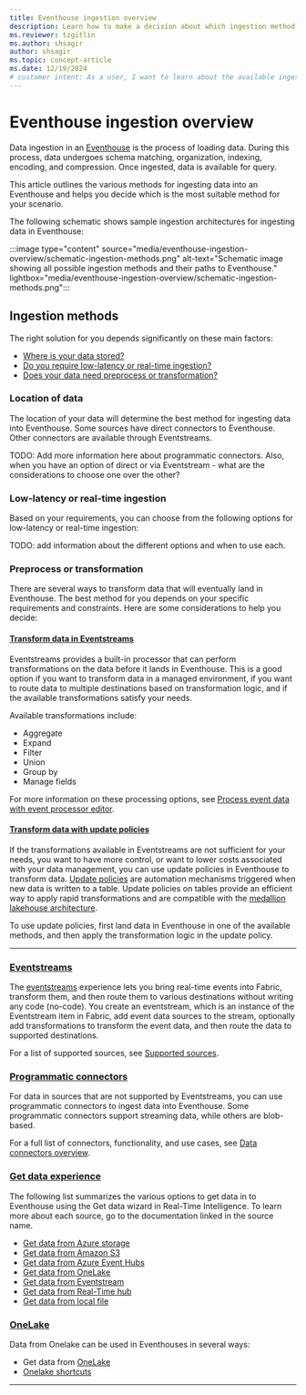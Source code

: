 ```yaml
---
title: Eventhouse ingestion overview
description: Learn how to make a decision about which ingestion method to use to get data into an Eventhouse in Real-Time Intelligence.
ms.reviewer: tzgitlin
ms.author: shsagir
author: shsagir
ms.topic: concept-article
ms.date: 12/19/2024
# customer intent: As a user, I want to learn about the available ingestion methods for Eventhouse in Real-Time Intelligence so that I can make an informed decision about which method to use.
---
```

# Eventhouse ingestion overview

Data ingestion in an [Eventhouse](eventhouse.md) is the process of loading data. During this process, data undergoes schema matching, organization, indexing, encoding, and compression. Once ingested, data is available for query.

This article outlines the various methods for ingesting data into an Eventhouse and helps you decide which is the most suitable method for your scenario.

The following schematic shows sample ingestion architectures for ingesting data in Eventhouse:

:::image type="content" source="media/eventhouse-ingestion-overview/schematic-ingestion-methods.png" alt-text="Schematic image showing all possible ingestion methods and their paths to Eventhouse." lightbox="media/eventhouse-ingestion-overview/schematic-ingestion-methods.png":::

## Ingestion methods

The right solution for you depends significantly on these main factors:

* [Where is your data stored?](#location-of-data)
* [Do you require low-latency or real-time ingestion?](#low-latency-or-real-time-ingestion)
* [Does your data need preprocess or transformation?](#preprocess-or-transformation)

### Location of data

The location of your data will determine the best method for ingesting data into Eventhouse. Some sources have direct connectors to Eventhouse. Other connectors are available through Eventstreams. 

TODO: Add more information here about programmatic connectors. Also, when you have an option of direct or via Eventstream - what are the considerations to choose one over the other?

### Low-latency or real-time ingestion  

Based on your requirements, you can choose from the following options for low-latency or real-time ingestion:

TODO: add information about the different options and when to use each.


### Preprocess or transformation

There are several ways to transform data that will eventually land in Eventhouse. The best method for you depends on your specific requirements and constraints. Here are some considerations to help you decide:

#### [Transform data in Eventstreams](#tab/eventstreams)

Eventstreams provides a built-in processor that can perform transformations on the data before it lands in Eventhouse. This is a good option if you want to transform data in a managed environment, if you want to route data to multiple destinations based on transformation logic, and if the available transformations satisfy your needs.

Available transformations include:

* Aggregate
* Expand
* Filter
* Union
* Group by
* Manage fields

For more information on these processing options, see [Process event data with event processor editor](event-streams/process-events-using-event-processor-editor.md).

#### [Transform data with update policies](#tab/update-policies)

If the transformations available in Eventstreams are not sufficient for your needs, you want to have more control, or want to lower costs associated with your data management, you can use update policies in Eventhouse to transform data. [Update policies](/kusto/management/update-policy?view=microsoft-fabric&preserve-view=true) are automation mechanisms triggered when new data is written to a table. Update policies on tables provide an efficient way to apply rapid transformations and are compatible with the [medallion lakehouse architecture](../onelake/onelake-medallion-lakehouse-architecture.md).

To use update policies, first land data in Eventhouse in one of the available methods, and then apply the transformation logic in the update policy.

---

### [Eventstreams](#tab/eventstreams)

The [eventstreams](event-streams/overview.md) experience lets you bring real-time events into Fabric, transform them, and then route them to various destinations without writing any code (no-code). You create an eventstream, which is an instance of the Eventstream item in Fabric, add event data sources to the stream, optionally add transformations to transform the event data, and then route the data to supported destinations. 

For a list of supported sources, see [Supported sources](event-streams/add-manage-eventstream-sources.md#supported-sources).

### [Programmatic connectors](#tab/programmatic-connectors)

For data in sources that are not supported by Eventstreams, you can use programmatic connectors to ingest data into Eventhouse. Some programmatic connectors support streaming data, while others are blob-based.

For a full list of connectors, functionality, and use cases, see [Data connectors overview](data-connectors/data-connectors.md).

### [Get data experience](#tab/get-data)

The following list summarizes the various options to get data in to Eventhouse using the Get data wizard in Real-Time Intelligence. To learn more about each source, go to the documentation linked in the source name.

* [Get data from Azure storage](get-data-azure-storage.md)
* [Get data from Amazon S3](get-data-amazon-s3.md)
* [Get data from Azure Event Hubs](get-data-event-hub.md)
* [Get data from OneLake](get-data-onelake.md)
* [Get data from Eventstream](get-data-eventstream.md)
* [Get data from Real-Time hub](get-data-real-time-hub.md)
* [Get data from local file](get-data-local-file.md)

### [OneLake](#tab/onelake)

Data from Onelake can be used in Eventhouses in several ways:

* Get data from [OneLake](get-data-onelake.md)
* [Onelake shortcuts](onelake-shortcuts.md)

---
